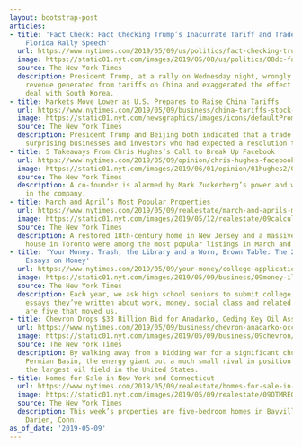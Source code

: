 ```yaml
---
layout: bootstrap-post
articles:
- title: 'Fact Check: Fact Checking Trump’s Inacurrate Tariff and Trade Claims in
    Florida Rally Speech'
  url: https://www.nytimes.com/2019/05/09/us/politics/fact-checking-trump-florida-rally.html
  image: https://static01.nyt.com/images/2019/05/08/us/politics/08dc-factcheck/merlin_154582746_7b7a321c-04c1-4244-a538-ba56424666f8-facebookJumbo.jpg
  source: The New York Times
  description: President Trump, at a rally on Wednesday night, wrongly described the
    revenue generated from tariffs on China and exaggerated the effect of a trade
    deal with South Korea.
- title: Markets Move Lower as U.S. Prepares to Raise China Tariffs
  url: https://www.nytimes.com/2019/05/09/business/china-tariffs-stock-market.html
  image: https://static01.nyt.com/newsgraphics/images/icons/defaultPromoCrop.png
  source: The New York Times
  description: President Trump and Beijing both indicated that a trade war could continue,
    surprising businesses and investors who had expected a resolution this week.
- title: 5 Takeaways From Chris Hughes’s Call to Break Up Facebook
  url: https://www.nytimes.com/2019/05/09/opinion/chris-hughes-facebook.html
  image: https://static01.nyt.com/images/2019/06/01/opinion/01hughes2/01hughes2-facebookJumbo.jpg
  source: The New York Times
  description: A co-founder is alarmed by Mark Zuckerberg’s power and wants to rein
    in the company.
- title: March and April’s Most Popular Properties
  url: https://www.nytimes.com/2019/05/09/realestate/march-and-aprils-most-popular-properties.html
  image: https://static01.nyt.com/images/2019/05/12/realestate/09calculator-toronto/oakImage-1556823859473-facebookJumbo.png
  source: The New York Times
  description: A restored 18th-century home in New Jersey and a massive contemporary
    house in Toronto were among the most popular listings in March and April.
- title: 'Your Money: Trash, the Library and a Worn, Brown Table: The 2019 College
    Essays on Money'
  url: https://www.nytimes.com/2019/05/09/your-money/college-application-essays-money.html
  image: https://static01.nyt.com/images/2019/05/09/business/09money-illo/299db7863b994ed7b78a2696d20c9814-facebookJumbo.jpg
  source: The New York Times
  description: Each year, we ask high school seniors to submit college application
    essays they’ve written about work, money, social class and related topics. Here
    are five that moved us.
- title: Chevron Drops $33 Billion Bid for Anadarko, Ceding Key Oil Asset to Occidental
  url: https://www.nytimes.com/2019/05/09/business/chevron-anadarko-occidental-permian.html
  image: https://static01.nyt.com/images/2019/05/09/business/09chevron/merlin_154210869_955ea664-2e52-47c8-9c0a-c3b0fb0d7c75-facebookJumbo.jpg
  source: The New York Times
  description: By walking away from a bidding war for a significant chunk of the lucrative
    Permian Basin, the energy giant put a much small rival in position to dominate
    the largest oil field in the United States.
- title: Homes for Sale in New York and Connecticut
  url: https://www.nytimes.com/2019/05/09/realestate/homes-for-sale-in-new-york-and-connecticut.html
  image: https://static01.nyt.com/images/2019/05/09/realestate/09OTMREG-slide-8VYQ/09OTMREG-slide-8VYQ-facebookJumbo.jpg
  source: The New York Times
  description: This week’s properties are five-bedroom homes in Bayville, N.Y., and
    Darien, Conn.
as_of_date: '2019-05-09'
---
```


